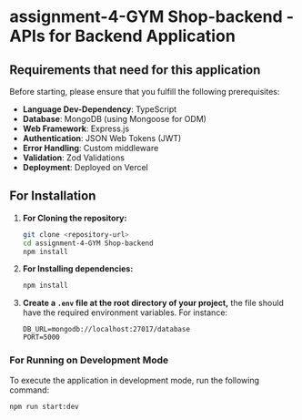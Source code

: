 

# assignment-4-GYM Shop-backend - APIs for Backend Application

## Requirements that need for this application

Before starting, please ensure that you fulfill the following prerequisites:

- **Language Dev-Dependency**: TypeScript
- **Database**: MongoDB (using Mongoose for ODM)
- **Web Framework**: Express.js
- **Authentication**: JSON Web Tokens (JWT)
- **Error Handling**: Custom middleware
- **Validation**: Zod Validations
- **Deployment**: Deployed on Vercel


## For Installation

1. **For Cloning the repository:**

   ```bash
   git clone <repository-url>
   cd assignment-4-GYM Shop-backend
   npm install
   ```

2. **For Installing dependencies:**

   ```bash
   npm install
   ```

3. **Create a `.env` file at the root directory of your project,**
   the file should have the required environment variables. For instance:

   ```env
   DB_URL=mongodb://localhost:27017/database
   PORT=5000
   ```

### For Running on Development Mode

To execute the application in development mode, run the following command:

```bash
npm run start:dev
```

